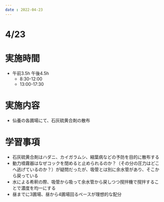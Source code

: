 ```yaml
---
date : 2022-04-23
---
```

# 4/23

# 実施時間

- 午前3.5h 午後4.5h
    - 8:30-12:00
    - 13:00-17:30

# 実施内容

- 仙養の各圃場にて、石灰硫黄合剤の散布

# 学習事項

- 石灰硫黄合剤はハダニ、カイガラムシ、縮葉病などの予防を目的に散布する
- 動力噴霧器はなぜコックを閉めると止められるのか？（その分の圧力はどこへ逃げているのか？）が疑問だったが、吸管とは別に余水管があり、そこから戻っている
- 水による希釈の際、吸管から吸って余水管から戻しつつ撹拌機で撹拌することで濃度を均一にする
- 昼までに3圃場、昼から4圃場回るペースが理想的な配分